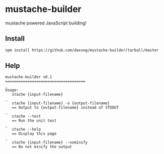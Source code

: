mustache-builder
================

mustache powered JavaScript building!

Install
----------------
```bash
npm install https://github.com/daxxog/mustache-builder/tarball/master
```

Help
----------------
```
mustache-builder v0.1
====================================
_
Usage:
   stache {input-filename}
_
   stache {input-filename} -o {output-filename}
   == Output to {output-filename} instead of STDOUT
_
   stache --test
   == Run the unit test
_
   stache --help
   == Display this page
_
   stache {input-filename} --nominify
   == Do not minify the output
```